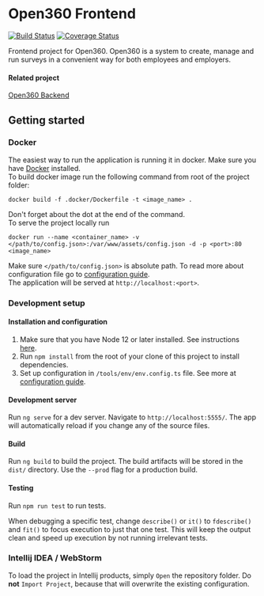# Open360 Frontend
[![Build Status](https://travis-ci.org/o360/frontend.svg?branch=master)](https://travis-ci.org/o360/frontend)
[![Coverage Status](https://coveralls.io/repos/github/o360/frontend/badge.svg?branch=master)](https://coveralls.io/github/o360/frontend?branch=master)

Frontend project for Open360. Open360 is a system to create, manage and run surveys in a convenient way for both employees and employers.


#### Related project
[Open360 Backend](https://github.com/o360/backend)

## Getting started
### Docker
The easiest way to run the application is running it in docker.
Make sure you have [Docker](https://docs.docker.com/install/) installed.  
To build docker image run the following command from root of the project folder:  
```shell
docker build -f .docker/Dockerfile -t <image_name> .
```  
Don't forget about the dot at the end of the command.  
To serve the project locally run  
```shell
docker run --name <container_name> -v </path/to/config.json>:/var/www/assets/config.json -d -p <port>:80 <image_name>
```  
Make sure `</path/to/config.json>` is absolute path. To read more about configuration file go to [configuration guide](/docs/config.md).   
The application will be served at `http://localhost:<port>`.

### Development setup

#### Installation and configuration

1. Make sure that you have Node 12 or later installed. See instructions [here](https://nodejs.org/en/download/).
1. Run `npm install` from the root of your clone of this project to install dependencies.
1. Set up configuration in `/tools/env/env.config.ts` file. See more at [configuration guide](/docs/config.md).

#### Development server

Run `ng serve` for a dev server. Navigate to `http://localhost:5555/`. The app will automatically reload if you change any of the source files.

#### Build

Run `ng build` to build the project. The build artifacts will be stored in the `dist/` directory. Use the `--prod` flag for a production build.

#### Testing

Run `npm run test` to run tests.

When debugging a specific test, change `describe()` or `it()` to `fdescribe()`
and `fit()` to focus execution to just that one test. This will keep the output clean and speed up execution by not running irrelevant tests.

### Intellij IDEA / WebStorm

To load the project in Intellij products, simply `Open` the repository folder.
Do **not** `Import Project`, because that will overwrite the existing
configuration.
